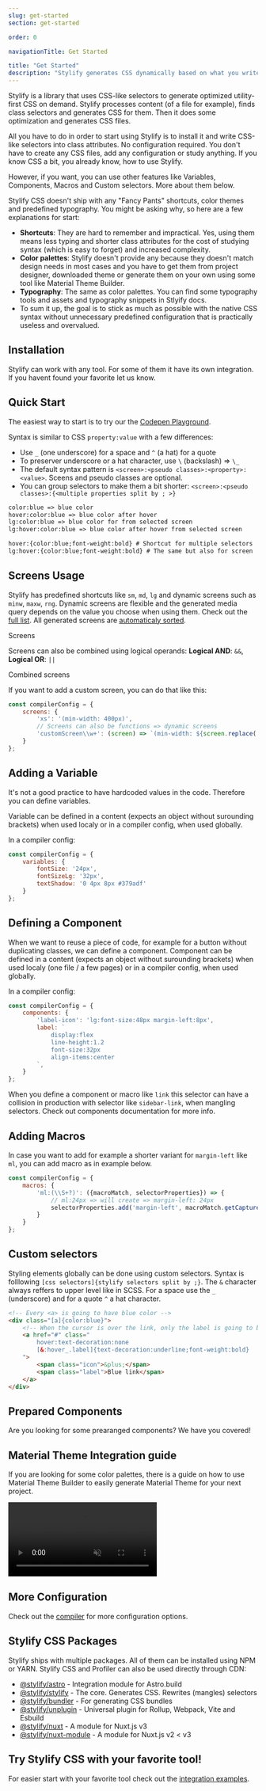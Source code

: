 ```yaml
---
slug: get-started
section: get-started

order: 0

navigationTitle: Get Started

title: "Get Started"
description: "Stylify generates CSS dynamically based on what you write. Learn how to use it!"
---
```


Stylify is a library that uses CSS-like selectors to generate optimized utility-first CSS on demand.
Stylify processes content (of a file for example), finds class selectors and generates CSS for them. Then it does some optimization and generates CSS files.

All you have to do in order to start using Stylify is to install it and write CSS-like selectors into class attributes. No configuration required. You don't have to create any CSS files, add any configuration or study anything. If you know CSS a bit, you already know, how to use Stylify.

However, if you want, you can use other features like Variables, Components, Macros and Custom selectors. More about them below.

Stylify CSS doesn't ship with any "Fancy Pants" shortcuts, color themes and predefined typography. You might be asking why, so here are a few explanations for start:
- **Shortcuts**: They are hard to remember and impractical. Yes, using them means less typing and shorter class attributes for the cost of studying syntax (which is easy to forget) and increased complexity.
- **Color palettes**: Stylify doesn't provide any because they doesn't match design needs in most cases and you have to get them from project designer, downloaded theme or generate them on your own using some tool like <nuxt-link to="/snippets/snippets/material-theme">Material Theme Builder</nuxt-link>.
- **Typography**: The same as color palettes. You can find some <nuxt-link to="/snippets/assets/fonts">typography tools and assets</nuxt-link> and <nuxt-link to="/snippets/snippets/stylify#variables">typography snippets</nuxt-link> in Stlyify docs.
- To sum it up, the goal is to stick as much as possible with the native CSS syntax without unnecessary predefined configuration that is practically useless and overvalued.

## Installation

Stylify can work with any tool. For some of them it have its own integration. If you havent found your favorite let us know.

<integration-blocks></integration-blocks>

## Quick Start
The easiest way to start is to try our the <a href="https://codepen.io/Machy8/pen/Bawpvdy?editors=1010" target="blank" rel="noopener nofollow">Codepen Playground</a>.

<nuxt-link to="/docs/stylify/compiler#syntax">Syntax</nuxt-link> is similar to CSS `property:value` with a few differences:
- Use `_` (one underscore) for a space and `^` (a hat) for a quote
- To preserver underscore or a hat character, use `\` (backslash) => `\_`
- The default syntax pattern is `<screen>:<pseudo classes>:<property>:<value>`. Sceens and pseudo classes are optional.
- You can group selectors to make them a bit shorter: `<screen>:<pseudo classes>:{<multiple properties split by ; >}`

```html
color:blue => blue color
hover:color:blue => blue color after hover
lg:color:blue => blue color for from selected screen
lg:hover:color:blue => blue color after hover from selected screen

hover:{color:blue;font-weight:bold} # Shortcut for multiple selectors
lg:hover:{color:blue;font-weight:bold} # The same but also for screen
```

<!-- stylify-ignore -->
<get-started-selectors layout="column"></get-started-selectors>
<!-- /stylify-ignore -->

## Screens Usage
Stylify has predefined shortcuts like `sm`, `md`, `lg` and dynamic screens such as `minw`, `maxw`, `rng`. <nuxt-link to="/docs/stylify/compiler#screens">Dynamic screens</nuxt-link> are flexible and the generated media query depends on the value you choose when using them.
Check out the [full list](/docs/stylify/native-preset#screens). All generated screens are [automaticaly sorted](/docs/stylify/compiler#logical-operands-in-screens).


<!-- stylify-ignore -->
<example-editor layout="column" class="min-height:220px">
<div class="font-size:12px minw768px:font-size:32px lg:font-size:24px">
	Screens
</div>
</example-editor>
<!-- /stylify-ignore -->

Screens can also be combined using logical operands: **Logical AND**: `&&`, **Logical OR**: `||`

<!-- stylify-ignore -->
<example-editor layout="column" class="min-height:220px">
<div class="lg||landscape:color:orange sm&&dark:color:grey lg&&dark:color:white">
	Combined screens
</div>
</example-editor>
<!-- /stylify-ignore -->

If you want to add a custom screen, you can do that like this:
```js
const compilerConfig = {
	screens: {
		'xs': '(min-width: 400px)',
		// Screens can also be functions => dynamic screens
		'customScreen\\w+': (screen) => `(min-width: ${screen.replace('customScreen', '')})`
	}
};
```

## Adding a Variable
It's not a good practice to have hardcoded values in the code. Therefore you can <nuxt-link to="/docs/stylify/compiler#variables">define variables</nuxt-link>.

Variable can be defined in a content (expects an object without surounding brackets) when used localy or in a compiler config, when used globally.

<get-started-variables layout="column"></get-started-variables>

In a compiler config:
```js
const compilerConfig = {
	variables: {
		fontSize: '24px',
		fontSizeLg: '32px',
		textShadow: '0 4px 8px #379adf'
	}
};
```

## Defining a Component
When we want to reuse a piece of code, for example for a button without duplicating classes, we can <nuxt-link to="/docs/stylify/compiler#components">define a component</nuxt-link>. Component can be defined in a content (expects an object without surounding brackets) when used localy (one file / a few pages) or in a compiler config, when used globally.

<get-started-components layout="column"></get-started-components>

In a compiler config:
```js
const compilerConfig = {
	components: {
		'label-icon': 'lg:font-size:48px margin-left:8px',
		label: `
			display:flex
			line-height:1.2
			font-size:32px
			align-items:center
		`,
	}
};
```

<note>
When you define a component or macro like <code>link</code> this selector can have a collision in production with selector like <code>sidebar-link</code>, when mangling selectors. Check out components documentation for <nuxt-link to="/docs/stylify/compiler#components">more info</nuxt-link>.
</note>


## Adding Macros
In case you want to add for example a shorter variant for `margin-left` like `ml`, you can <nuxt-link to="/docs/stylify/compiler#macros">add macro</nuxt-link> as in example below.

```js
const compilerConfig = {
	macros: {
		'ml:(\\S+?)': ({macroMatch, selectorProperties}) => {
			// ml:24px => will create => margin-left: 24px
			selectorProperties.add('margin-left', macroMatch.getCapture(0));
		}
	}
};
```

## Custom selectors
Styling elements globally can be done using <nuxt-link to="/docs/stylify/compiler#customselectors">custom selectors</nuxt-link>.
Syntax is folllowing `[css selectors]{stylify selectors split by ;}`.
The `&` character always reffers to upper level like in SCSS.
For a space use the `_` (underscore) and for a quote `^` a hat character.

```html
<!-- Every <a> is going to have blue color -->
<div class="[a]{color:blue}">
	<!-- When the cursor is over the link, only the label is going to be underlined -->
	<a href="#" class="
		hover:text-decoration:none
		[&:hover_.label]{text-decoration:underline;font-weight:bold}
	">
		<span class="icon">&plus;</span>
		<span class="label">Blue link</span>
	</a>
</div>
```

## Prepared Components
Are you looking for some prearanged components? We have you covered!

<ComponentsPreviewGrid></ComponentsPreviewGrid>

## Material Theme Integration guide
If you are looking for some color palettes, <nuxt-link to="/snippets/snippets/material-theme">there is a guide</nuxt-link> on how to use Material Theme Builder to easily generate Material Theme for your next project.

<video autoplay muted loop class="width:100% height:auto border-radius:8px">
	<source src="/videos/material-theme-builder.mp4" type="video/mp4" />
</video>

## More Configuration
Check out the [compiler](/docs/stylify/compiler) for more configuration options.

## Stylify CSS Packages
Stylify ships with multiple packages. All of them can be installed using NPM or YARN. Stylify CSS and Profiler can also be used directly through CDN:

- [@stylify/astro](/docs/astro) - Integration module for Astro.build
- [@stylify/stylify](/docs/stylify) - The core. Generates CSS. Rewrites (mangles) selectors
- [@stylify/bundler](/docs/bundler) - For generating CSS bundles
- [@stylify/unplugin](/docs/unplugin) - Universal plugin for Rollup, Webpack, Vite and Esbuild
- [@stylify/nuxt](/docs/nuxt) - A module for Nuxt.js v3
- [@stylify/nuxt-module](/docs/nuxt-module) - A module for Nuxt.js v2 < v3

## Try Stylify CSS with your favorite tool!

For easier start with your favorite tool check out the [integration examples](/docs/integrations).

<integration-blocks />
